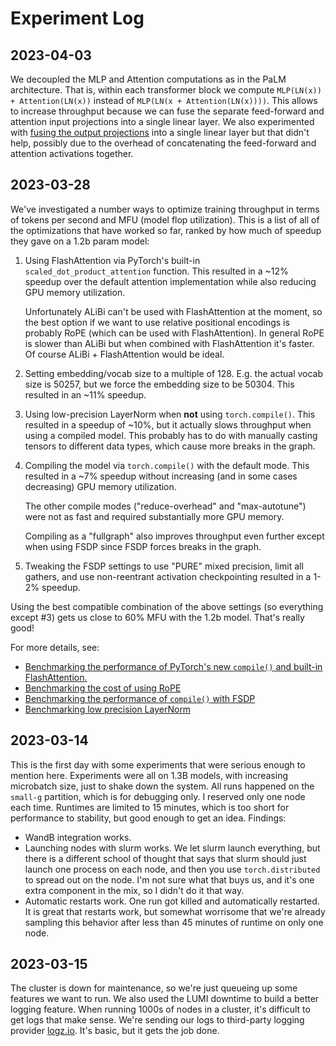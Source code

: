 Experiment Log
==============

2023-04-03
----------

We decoupled the MLP and Attention computations as in the PaLM architecture.
That is, within each transformer block we compute `MLP(LN(x)) + Attention(LN(x))` instead of `MLP(LN(x + Attention(LN(x))))`.
This allows to increase throughput because we can fuse the separate feed-forward and attention input projections into a single linear layer.
We also experimented with [fusing the output projections](https://github.com/allenai/LLM/pull/79) into a single linear layer but that didn't help, possibly due to the overhead of concatenating the feed-forward and attention activations together.

2023-03-28
----------

We've investigated a number ways to optimize training throughput in terms of tokens per second and MFU (model flop utilization). This is a list of all of the optimizations that have worked so far, ranked by how much of speedup they gave on a 1.2b param model:

1. Using FlashAttention via PyTorch's built-in `scaled_dot_product_attention` function. This resulted in a ~12% speedup over the default attention implementation while also reducing GPU memory utilization.

    Unfortunately ALiBi can't be used with FlashAttention at the moment, so the best option if we want to use relative positional encodings is probably RoPE (which can be used with FlashAttention). In general RoPE is slower than ALiBi but when combined with FlashAttention it's faster. Of course ALiBi + FlashAttention would be ideal.

1. Setting embedding/vocab size to a multiple of 128. E.g. the actual vocab size is 50257, but we force the embedding size to be 50304. This resulted in an ~11% speedup.
1. Using low-precision LayerNorm when **not** using `torch.compile()`. This resulted in a speedup of ~10%, but it actually slows throughput when using a compiled model. This probably has to do with manually casting tensors to different data types, which cause more breaks in the graph.
1. Compiling the model via `torch.compile()` with the default mode. This resulted in a ~7% speedup without increasing (and in some cases decreasing) GPU memory utilization.

    The other compile modes ("reduce-overhead" and "max-autotune") were not as fast and required substantially more GPU memory.

    Compiling as a "fullgraph" also improves throughput even further except when using FSDP since FSDP forces breaks in the graph.
1. Tweaking the FSDP settings to use "PURE" mixed precision, limit all gathers, and use non-reentrant activation checkpointing resulted in a 1-2% speedup.

Using the best compatible combination of the above settings (so everything except #3) gets us close to 60% MFU with the 1.2b model. That's really good!

For more details, see:
- [Benchmarking the performance of PyTorch's new `compile()` and built-in FlashAttention.](https://wandb.ai/ai2-llm/petew-torch2-benchmarks/reports/PyTorch-2-0-benchmarks--VmlldzozODQyMDY5?accessToken=2fh801xe265n5xx7juphb1xnx8itvls8g7nrqsjdd4ja0xlks7kaozue94z2mez3)
- [Benchmarking the cost of using RoPE](https://wandb.ai/ai2-llm/rope-benchmarks/reports/Benchmarking-RoPE--VmlldzozODQ1MjMz)
- [Benchmarking the performance of `compile()` with FSDP](https://wandb.ai/ai2-llm/fsdp-compile-benchmarks)
- [Benchmarking low precision LayerNorm](https://api.wandb.ai/links/ai2-llm/9favfpnh)

2023-03-14
----------

This is the first day with some experiments that were serious enough to mention here.
Experiments were all on 1.3B models, with increasing microbatch size, just to shake down the system.
All runs happened on the `small-g` partition, which is for debugging only.
I reserved only one node each time.
Runtimes are limited to 15 minutes, which is too short for performance to stability, but good enough to get an idea.
Findings:
 * WandB integration works.
 * Launching nodes with slurm works.
   We let slurm launch everything, but there is a different school of thought that says that slurm should just launch one process on each node, and then you use `torch.distributed` to spread out on the node.
   I'm not sure what that buys us, and it's one extra component in the mix, so I didn't do it that way.
 * Automatic restarts work. One run got killed and automatically restarted.
   It is great that restarts work, but somewhat worrisome that we're already sampling this behavior after less than 45 minutes of runtime on only one node.

2023-03-15
----------

The cluster is down for maintenance, so we're just queueing up some features we want to run. We also used the LUMI downtime to build a better logging feature. When running 1000s of nodes in a cluster, it's difficult to get logs that make sense. We're sending our logs to third-party logging provider [logz.io](https://logz.io). It's basic, but it gets the job done.
